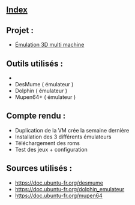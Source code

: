 ## [Index](https://github.com/Matteo-Ynov/Labo-Infra-R-seau/blob/main/README.md)

## Projet :
  - [Émulation 3D multi machine](https://romain-ynov.notion.site/Projet-Infra-mulation-3D-multi-machine-Container-ou-virtu-14b2a83de2c848c1ba182311e5031271)
  
## Outils utilisés :
- 
- DesMume ( émulateur )
- Dolphin ( émulateur )
- Mupen64+ ( émulateur )

## Compte rendu :
- Duplication de la VM crée la semaine dernière
- Installation des 3 différents émulateurs
- Téléchargement des roms
- Test des jeux + configuration

## Sources utilisés :
- https://doc.ubuntu-fr.org/desmume
- https://doc.ubuntu-fr.org/dolphin_emulateur
- https://doc.ubuntu-fr.org/mupen64